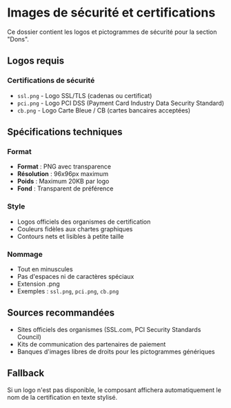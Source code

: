 # Images de sécurité et certifications

Ce dossier contient les logos et pictogrammes de sécurité pour la section "Dons".

## Logos requis

### Certifications de sécurité
- `ssl.png` - Logo SSL/TLS (cadenas ou certificat)
- `pci.png` - Logo PCI DSS (Payment Card Industry Data Security Standard)
- `cb.png` - Logo Carte Bleue / CB (cartes bancaires acceptées)

## Spécifications techniques

### Format
- **Format** : PNG avec transparence
- **Résolution** : 96x96px maximum
- **Poids** : Maximum 20KB par logo
- **Fond** : Transparent de préférence

### Style
- Logos officiels des organismes de certification
- Couleurs fidèles aux chartes graphiques
- Contours nets et lisibles à petite taille

### Nommage
- Tout en minuscules
- Pas d'espaces ni de caractères spéciaux
- Extension .png
- Exemples : `ssl.png`, `pci.png`, `cb.png`

## Sources recommandées
- Sites officiels des organismes (SSL.com, PCI Security Standards Council)
- Kits de communication des partenaires de paiement
- Banques d'images libres de droits pour les pictogrammes génériques

## Fallback
Si un logo n'est pas disponible, le composant affichera automatiquement le nom de la certification en texte stylisé.
